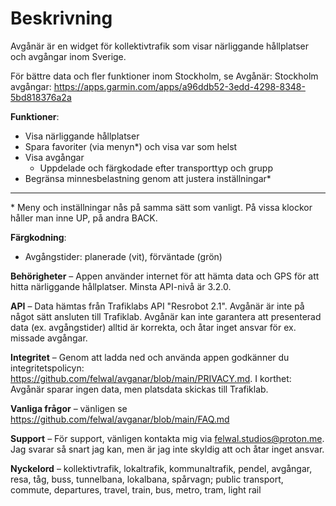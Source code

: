 # Beskrivning

Avgånär är en widget för kollektivtrafik som visar närliggande hållplatser och avgångar inom Sverige.

För bättre data och fler funktioner inom Stockholm, se Avgånär: Stockholm avgångar: https://apps.garmin.com/apps/a96ddb52-3edd-4298-8348-5bd818376a2a

**Funktioner**:

- Visa närliggande hållplatser
- Spara favoriter (via menyn*) och visa var som helst
- Visa avgångar
  - Uppdelade och färgkodade efter transporttyp och grupp
- Begränsa minnesbelastning genom att justera inställningar*

***

\* Meny och inställningar nås på samma sätt som vanligt. På vissa klockor håller man inne UP, på andra BACK.

**Färgkodning**:

- Avgångstider: planerade (vit), förväntade (grön)

**Behörigheter** – Appen använder internet för att hämta data och GPS för att hitta närliggande hållplatser. Minsta API-nivå är 3.2.0.

**API** – Data hämtas från Trafiklabs API "Resrobot 2.1". Avgånär är inte på något sätt ansluten till Trafiklab. Avgånär kan inte garantera att presenterad data (ex. avgångstider) alltid är korrekta, och åtar inget ansvar för ex. missade avgångar.

**Integritet** – Genom att ladda ned och använda appen godkänner du integritetspolicyn: https://github.com/felwal/avganar/blob/main/PRIVACY.md. I korthet: Avgånär sparar ingen data, men platsdata skickas till Trafiklab.

**Vanliga frågor** – vänligen se https://github.com/felwal/avganar/blob/main/FAQ.md

**Support** – För support, vänligen kontakta mig via felwal.studios@proton.me. Jag svarar så snart jag kan, men är jag inte skyldig att och åtar inget ansvar.

**Nyckelord** – kollektivtrafik, lokaltrafik, kommunaltrafik, pendel, avgångar, resa, tåg, buss, tunnelbana, lokalbana, spårvagn; public transport, commute, departures, travel, train, bus, metro, tram, light rail
